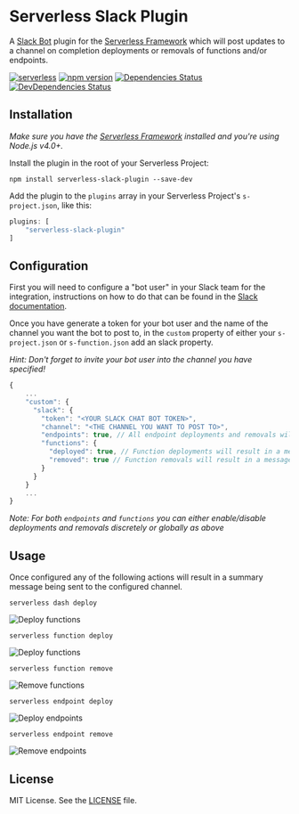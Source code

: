Serverless Slack Plugin
=============================
A [Slack Bot](https://api.slack.com/bot-users) plugin for the [Serverless Framework](http://www.serverless.com) which will post updates to a channel on completion deployments or removals of functions and/or endpoints.

[![serverless](http://public.serverless.com/badges/v3.svg)](http://www.serverless.com)
[![npm version](https://badge.fury.io/js/serverless-slack-plugin.svg)](https://badge.fury.io/js/serverless-slack-plugin)
[![Dependencies Status](https://david-dm.org/beavis07/serverless-slack-plugin.svg)](https://david-dm.org/beavis07/serverless-slack-plugin)
[![DevDependencies Status](https://david-dm.org/beavis07/serverless-slack-plugin/dev-status.svg)](https://david-dm.org/beavis07/serverless-slack-plugin#info=devDependencies)

## Installation

*Make sure you have the [Serverless Framework](http://www.serverless.com) installed and you're using Node.js v4.0+.*

Install the plugin in the root of your Serverless Project:
```
npm install serverless-slack-plugin --save-dev
```

Add the plugin to the `plugins` array in your Serverless Project's `s-project.json`, like this:

```javascript
plugins: [
    "serverless-slack-plugin"
]
```

## Configuration

First you will need to configure a "bot user" in your Slack team for the integration, instructions on how to do that can be found in the [Slack documentation](https://api.slack.com/bot-users).  


Once you have generate a token for your bot user and the name of the channel you want the bot to post to, in the `custom` property of either your `s-project.json` or `s-function.json` add an slack property.

*Hint: Don't forget to invite your bot user into the channel you have specified!*

```javascript
{
    ...
    "custom": {
      "slack": {
        "token": "<YOUR SLACK CHAT BOT TOKEN>",
        "channel": "<THE CHANNEL YOU WANT TO POST TO>",
        "endpoints": true, // All endpoint deployments and removals will result in a message being posted to the channel
        "functions": {
          "deployed": true, // Function deployments will result in a message
          "removed": true // Function removals will result in a message
        }
      }
    }
    ...
}
```

*Note: For both `endpoints` and `functions` you can either enable/disable deployments and removals discretely or globally as above*

## Usage

Once configured any of the following actions will result in a summary message being sent to the configured channel.

```
serverless dash deploy
```

![Deploy functions](https://cloud.githubusercontent.com/assets/8673465/16177664/e86a0fea-362b-11e6-80e8-a942b3153787.jpg)

```
serverless function deploy
```

![Deploy functions](https://cloud.githubusercontent.com/assets/8673465/16177666/e86ee16e-362b-11e6-9e12-3fbc1dcd8af3.jpg)

```
serverless function remove
```

![Remove functions](https://cloud.githubusercontent.com/assets/8673465/16177667/e86f48f2-362b-11e6-9952-12cc1ddde689.jpg)

```
serverless endpoint deploy
```

![Deploy endpoints](https://cloud.githubusercontent.com/assets/8673465/16177665/e86e0000-362b-11e6-8384-d7e324f163d4.jpg)

```
serverless endpoint remove
```

![Remove endpoints](https://cloud.githubusercontent.com/assets/8673465/16177668/e8700ac6-362b-11e6-9fc8-8ac404d18b51.jpg)

## License

MIT License. See the [LICENSE](LICENSE) file.
